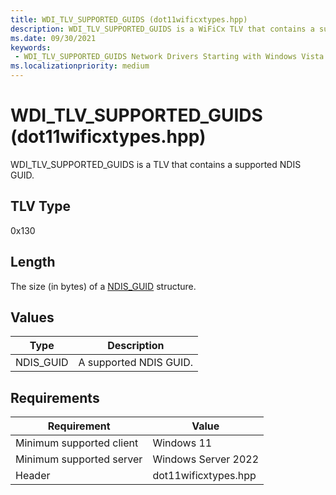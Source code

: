```yaml
---
title: WDI_TLV_SUPPORTED_GUIDS (dot11wificxtypes.hpp)
description: WDI_TLV_SUPPORTED_GUIDS is a WiFiCx TLV that contains a supported NDIS GUID.
ms.date: 09/30/2021
keywords:
 - WDI_TLV_SUPPORTED_GUIDS Network Drivers Starting with Windows Vista
ms.localizationpriority: medium
---
```


# WDI\_TLV\_SUPPORTED\_GUIDS (dot11wificxtypes.hpp)


WDI\_TLV\_SUPPORTED\_GUIDS is a TLV that contains a supported NDIS GUID.

 

## TLV Type


0x130

## Length


The size (in bytes) of a [NDIS\_GUID](../network/filling-in-an-ndis-guid-structure.md) structure.

## Values


| Type       | Description            |
|------------|------------------------|
| NDIS\_GUID | A supported NDIS GUID. |

 

## Requirements

|Requirement|Value|
|--- |--- |
|Minimum supported client|Windows 11|
|Minimum supported server|Windows Server 2022|
|Header|dot11wificxtypes.hpp|


 

